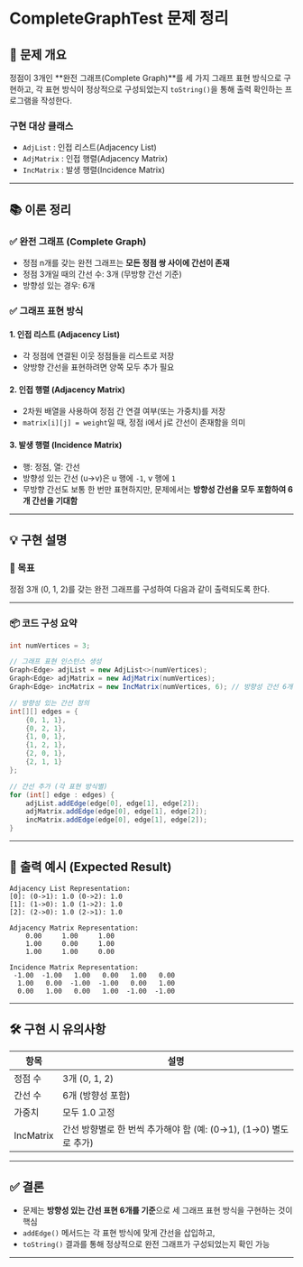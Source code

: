 # CompleteGraphTest 문제 정리

## 🧾 문제 개요

정점이 3개인 **완전 그래프(Complete Graph)**를 세 가지 그래프 표현 방식으로 구현하고, 각 표현 방식이 정상적으로 구성되었는지 `toString()`을 통해 출력 확인하는 프로그램을 작성한다.

### 구현 대상 클래스

- `AdjList` : 인접 리스트(Adjacency List)
- `AdjMatrix` : 인접 행렬(Adjacency Matrix)
- `IncMatrix` : 발생 행렬(Incidence Matrix)

---

## 📚 이론 정리

### ✅ 완전 그래프 (Complete Graph)

- 정점 n개를 갖는 완전 그래프는 **모든 정점 쌍 사이에 간선이 존재**
- 정점 3개일 때의 간선 수: 3개 (무방향 간선 기준)
- 방향성 있는 경우: 6개

### ✅ 그래프 표현 방식

#### 1. 인접 리스트 (Adjacency List)
- 각 정점에 연결된 이웃 정점들을 리스트로 저장
- 양방향 간선을 표현하려면 양쪽 모두 추가 필요

#### 2. 인접 행렬 (Adjacency Matrix)
- 2차원 배열을 사용하여 정점 간 연결 여부(또는 가중치)를 저장
- `matrix[i][j] = weight`일 때, 정점 i에서 j로 간선이 존재함을 의미

#### 3. 발생 행렬 (Incidence Matrix)
- 행: 정점, 열: 간선
- 방향성 있는 간선 (u→v)은 u 행에 `-1`, v 행에 `1`
- 무방향 간선도 보통 한 번만 표현하지만, 문제에서는 **방향성 간선을 모두 포함하여 6개 간선을 기대함**

---

## 💡 구현 설명

### 🎯 목표
정점 3개 (0, 1, 2)를 갖는 완전 그래프를 구성하여 다음과 같이 출력되도록 한다.

---

### 📦 코드 구성 요약

```java
int numVertices = 3;

// 그래프 표현 인스턴스 생성
Graph<Edge> adjList = new AdjList<>(numVertices);
Graph<Edge> adjMatrix = new AdjMatrix(numVertices);
Graph<Edge> incMatrix = new IncMatrix(numVertices, 6); // 방향성 간선 6개

// 방향성 있는 간선 정의
int[][] edges = {
    {0, 1, 1},
    {0, 2, 1},
    {1, 0, 1},
    {1, 2, 1},
    {2, 0, 1},
    {2, 1, 1}
};

// 간선 추가 (각 표현 방식별)
for (int[] edge : edges) {
    adjList.addEdge(edge[0], edge[1], edge[2]);
    adjMatrix.addEdge(edge[0], edge[1], edge[2]);
    incMatrix.addEdge(edge[0], edge[1], edge[2]);
}
```

---

## 🧪 출력 예시 (Expected Result)

```
Adjacency List Representation:
[0]: (0->1): 1.0 (0->2): 1.0
[1]: (1->0): 1.0 (1->2): 1.0
[2]: (2->0): 1.0 (2->1): 1.0

Adjacency Matrix Representation:
    0.00     1.00     1.00
    1.00     0.00     1.00
    1.00     1.00     0.00

Incidence Matrix Representation:
 -1.00  -1.00   1.00   0.00   1.00   0.00
  1.00   0.00  -1.00  -1.00   0.00   1.00
  0.00   1.00   0.00   1.00  -1.00  -1.00
```

---

## 🛠️ 구현 시 유의사항

| 항목 | 설명 |
|------|------|
| 정점 수 | 3개 (0, 1, 2) |
| 간선 수 | 6개 (방향성 포함) |
| 가중치 | 모두 1.0 고정 |
| IncMatrix | 간선 방향별로 한 번씩 추가해야 함 (예: (0→1), (1→0) 별도로 추가) |

---

## ✅ 결론

- 문제는 **방향성 있는 간선 표현 6개를 기준**으로 세 그래프 표현 방식을 구현하는 것이 핵심
- `addEdge()` 메서드는 각 표현 방식에 맞게 간선을 삽입하고,
- `toString()` 결과를 통해 정상적으로 완전 그래프가 구성되었는지 확인 가능

---
